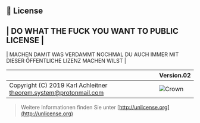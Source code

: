 ﻿
## 📄 License

## | DO WHAT THE FUCK YOU WANT TO PUBLIC LICENSE |

| MACHEN DAMIT WAS VERDAMMT NOCHMAL DU AUCH IMMER MIT DIESER ÖFFENTLICHE LIZENZ MACHEN WILST |

|   | Version.02 |
| - | - |
| Copyright (C) 2019 Karl Achleitner theorem.system@protonmail.com | ![Crown](https://7pub.github.io/cdn-gw/license/what-the-fuck/public-badge-4.png) |

> Weitere Informationen finden Sie unter [http://unlicense.org](http://unlicense.org)

